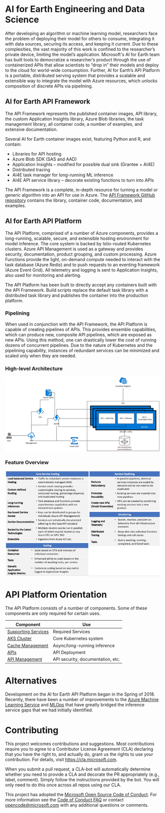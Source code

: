 # AI for Earth Engineering and Data Science
After developing an algorithm or machine learning model, researchers face the problem of deploying their model for others to consume, integrating it with data sources, securing its access, and keeping it current.  Due to these complexities, the vast majority of this work is  confined to the researcher’s private device, limiting the model’s application. Microsoft's AI for Earth team has built tools to democratize a researcher’s product through the use of containerized APIs that allow scientists to “drop in” their models and deploy to the cloud for world-wide consumption.  Further, AI for Earth’s API Platform is a portable, distributed serving system that provides a scalable and extensible way to integrate the model with Azure resources, which unlocks composition of discrete APIs via pipelining.

## AI for Earth API Framework
The API Framework represents the published container images, API library, the custom Application Insights library, Azure Blob libraries, the task management library, all container code, a number of examples, and extensive documentation.

Several AI for Earth container images exist, featuring Python and R, and contain:
- Libraries for API hosting
- Azure Blob SDK (SAS and AAD)
- Application Insights – modified for possible dual sink (Grantee + AI4E)
- Distributed tracing
- AI4E task manager for long-running ML inference
- AI4E API service library – decorate existing functions to turn into APIs

The API Framework is a complete, in-depth resource for turning a model or generic algorithm into an API for use in Azure.  The [API Framework GitHub repository](https://github.com/Microsoft/AIforEarth-API-Development) contains the library, container code, documentation, and examples.

## AI for Earth API Platform
The API Platform, comprised of a number of Azure components, provides a long-running, scalable, secure, and extensible hosting environment for model inference.  The core system is backed by Istio-routed Kubernetes clusters.  Azure API Management is used as a gateway and provides security, documentation, product grouping, and custom processing.  Azure Functions provide the light, on-demand compute needed to interact with the task database (Azure Redis) and to push requests to an eventing framework (Azure Event Grid).  All telemetry and logging is sent to Application Insights, also used for monitoring and alerting.

The API Platform has been built to directly accept any containers built with the API Framework.  Build scripts replace the default task library with a distributed task library and publishes the container into the production platform.

### Pipelining
When used in conjunction with the API Framework, the API Platform is capable of creating pipelines of APIs.  This provides ensemble capabilities, which can produce new, composite API pipelines, which are exposed as new APIs.  Using this method, one can drastically lower the cost of running dozens of concurrent pipelines.  Due to the nature of Kubernetes and the pipelining capability, instances of redundant services can be minimized and scaled only when they are needed.

### High-level Architecture
![High-level architecture](Assets/platform_diagram.jpeg "Architecture")

### Feature Overview
![Platform features](Assets/platform_featureset.jpeg "Featureset")


# API Platform Orientation
The API Platform consists of a number of components. Some of these components are only required for certain uses.

| Component     | Use           |
| ------------- |---------------|
| [Supporting Services](SupportingServices/README.md)              | Required Services |
| [AKS Cluster](Cluster/README.md)              | Core Kubernetes system |
| [Cache Management](CacheManagement/README.md) | Async/long-running inference |
| [APIs](APIs/README.md) | API Deployment |
| [API Management](APIManagement/README.md)     | API security, documentation, etc. |

# Alternatives
Development on the AI for Earth API Platform began in the Spring of 2018. Recently, there have been a number of improvements to the [Azure Machine Learning Service](https://docs.microsoft.com/en-us/azure/machine-learning/service/how-to-deploy-azure-kubernetes-service) and [MLOps](https://docs.microsoft.com/en-us/azure/machine-learning/service/concept-model-management-and-deployment) that have greatly bridged the inference service gaps that we had initially identified.

# Contributing

This project welcomes contributions and suggestions.  Most contributions require you to agree to a
Contributor License Agreement (CLA) declaring that you have the right to, and actually do, grant us
the rights to use your contribution. For details, visit https://cla.microsoft.com.

When you submit a pull request, a CLA-bot will automatically determine whether you need to provide
a CLA and decorate the PR appropriately (e.g., label, comment). Simply follow the instructions
provided by the bot. You will only need to do this once across all repos using our CLA.

This project has adopted the [Microsoft Open Source Code of Conduct](https://opensource.microsoft.com/codeofconduct/).
For more information see the [Code of Conduct FAQ](https://opensource.microsoft.com/codeofconduct/faq/) or
contact [opencode@microsoft.com](mailto:opencode@microsoft.com) with any additional questions or comments.

